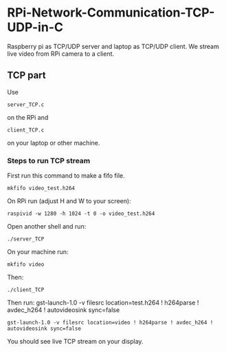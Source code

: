 # RPi-Network-Communication-TCP-UDP-in-C
Raspberry pi as TCP/UDP server and laptop as TCP/UDP client. We stream live video from RPi camera to a client.

## TCP part
Use
```console
server_TCP.c
```
on the RPi and
```console
client_TCP.c
```
on your laptop or other machine.

### Steps to run TCP stream
First run this command to make a fifo file.
```console
mkfifo video_test.h264
```
On RPi run (adjust H and W to your screen):
```console
raspivid -w 1280 -h 1024 -t 0 -o video_test.h264
```

Open another shell and run:
```console
./server_TCP
```

On your machine run:
```console
mkfifo video
```

Then:
```console
./client_TCP
```

Then run:
gst-launch-1.0 -v filesrc location=test.h264 ! h264parse ! avdec_h264
! autovideosink sync=false
```console
gst-launch-1.0 -v filesrc location=video ! h264parse ! avdec_h264 ! autovideosink sync=false
```
You should see live TCP stream on your display.
